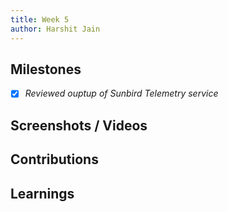 ```yaml
---
title: Week 5
author: Harshit Jain
---
```


## Milestones
- [x] *Reviewed ouptup of Sunbird Telemetry service*  
## Screenshots / Videos 

## Contributions

## Learnings